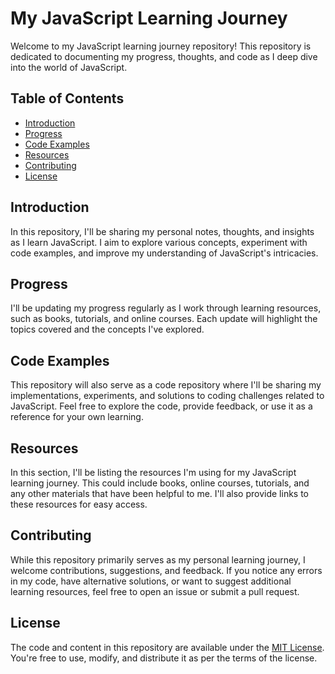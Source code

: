 # My JavaScript Learning Journey

Welcome to my JavaScript learning journey repository! This repository is dedicated to documenting my progress, thoughts, and code as I deep dive into the world of JavaScript.

## Table of Contents
- [Introduction](#introduction)
- [Progress](#progress)
- [Code Examples](#code-examples)
- [Resources](#resources)
- [Contributing](#contributing)
- [License](#license)

## Introduction
In this repository, I'll be sharing my personal notes, thoughts, and insights as I learn JavaScript. I aim to explore various concepts, experiment with code examples, and improve my understanding of JavaScript's intricacies.

## Progress
I'll be updating my progress regularly as I work through learning resources, such as books, tutorials, and online courses. Each update will highlight the topics covered and the concepts I've explored.

## Code Examples
This repository will also serve as a code repository where I'll be sharing my implementations, experiments, and solutions to coding challenges related to JavaScript. Feel free to explore the code, provide feedback, or use it as a reference for your own learning.

## Resources
In this section, I'll be listing the resources I'm using for my JavaScript learning journey. This could include books, online courses, tutorials, and any other materials that have been helpful to me. I'll also provide links to these resources for easy access.

## Contributing
While this repository primarily serves as my personal learning journey, I welcome contributions, suggestions, and feedback. If you notice any errors in my code, have alternative solutions, or want to suggest additional learning resources, feel free to open an issue or submit a pull request.

## License
The code and content in this repository are available under the [MIT License](LICENSE.md). You're free to use, modify, and distribute it as per the terms of the license.

